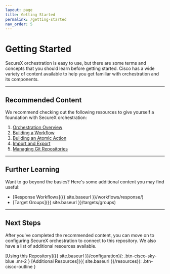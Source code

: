 ```yaml
---
layout: page
title: Getting Started
permalink: /getting-started
nav_order: 5
---
```


# Getting Started
SecureX orchestration is easy to use, but there are some terms and concepts that you should learn before getting started. Cisco has a wide variety of content available to help you get familiar with orchestration and its components.

---

## Recommended Content
We recommend checking out the following resources to give yourself a foundation with SecureX orchestration:

1. [Orchestration Overview](https://www.youtube.com/watch?v=Vmn2KpS1H7I&list=PLPFIie48Myg2tu2gHbgm-moYg8LDaXsSo&index=1) <i class="fa fa-video ml-1"></i>
1. [Building a Workflow](https://www.youtube.com/watch?v=gs-XWrCXQbE&list=PLPFIie48Myg2tu2gHbgm-moYg8LDaXsSo&index=2) <i class="fa fa-video ml-1"></i>
1. [Building an Atomic Action](https://www.youtube.com/watch?v=sNN6SLgeNpQ&list=PLPFIie48Myg2tu2gHbgm-moYg8LDaXsSo&index=3) <i class="fa fa-video ml-1"></i>
1. [Import and Export](https://www.youtube.com/watch?v=qmJk994qLOg&list=PLPFIie48Myg2tu2gHbgm-moYg8LDaXsSo&index=5) <i class="fa fa-video ml-1"></i>
1. [Managing Git Repositories](https://www.youtube.com/watch?v=qVZHXcxYj9k&list=PLPFIie48Myg2tu2gHbgm-moYg8LDaXsSo&index=6) <i class="fa fa-video ml-1"></i>

---

## Further Learning
Want to go beyond the basics? Here's some additional content you may find useful:

* [Response Workflows]({{ site.baseurl }}/workflows/response/)
* [Target Groups]({{ site.baseurl }}/targets/groups)

---

## Next Steps
After you've completed the recommended content, you can move on to configuring SecureX orchestration to connect to this repository. We also have a list of additional resources available.

[Using this Repository]({{ site.baseurl }}/configuration){: .btn-cisco-sky-blue .mr-2 } [Additional Resources]({{ site.baseurl }}/resources){: .btn-cisco-outline }